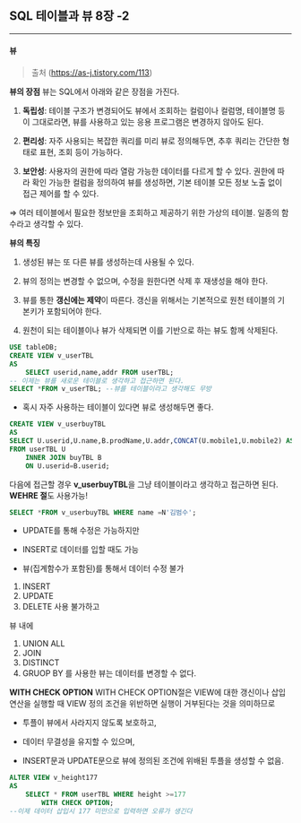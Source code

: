 ## SQL 테이블과 뷰 8장 -2
___

#### 뷰
> 출처 (https://as-j.tistory.com/113)

**뷰의 장점**
뷰는 SQL에서 아래와 같은 장점을 가진다.

1) **독립성**: 테이블 구조가 변경되어도 뷰에서 조회하는 컬럼이나 컬럼명, 테이블명 등이 그대로라면, 뷰를 사용하고 있는 응용 프로그램은 변경하지 않아도 된다.

2) **편리성**: 자주 사용되는 복잡한 쿼리를 미리 뷰로 정의해두면, 추후 쿼리는 간단한 형태로 표현, 조회 등이 가능하다.

3) **보안성**: 사용자의 권한에 따라 열람 가능한 데이터를 다르게 할 수 있다. 권한에 따라 확인 가능한 컬럼을 정의하여 뷰를 생성하면, 기본 테이블 모든 정보 노출 없이 접근 제어를 할 수 있다.

⇒ 여러 테이블에서 필요한 정보만을 조회하고 제공하기 위한 가상의 테이블. 일종의 함수라고 생각할 수 있다.

 

**뷰의 특징**
1) 생성된 뷰는 또 다른 뷰를 생성하는데 사용될 수 있다.

2) 뷰의 정의는 변경할 수 없으며, 수정을 원한다면 삭제 후 재생성을 해야 한다.

3) 뷰를 통한 **갱신에는 제약**이 따른다. 갱신을 위해서는 기본적으로 원천 테이블의 기본키가 포함되어야 한다.

4) 원천이 되는 테이블이나 뷰가 삭제되면 이를 기반으로 하는 뷰도 함께 삭제된다.

```sql
USE tableDB;
CREATE VIEW v_userTBL
AS
    SELECT userid,name,addr FROM userTBL;
-- 이제는 뷰를 새로운 테이블로 생각하고 접근하면 된다.
SELECT *FROM v_userTBL; --뷰를 테이블이라고 생각해도 무방
```
- 혹시 자주 사용하는 테이블이 있다면 뷰로 생성해두면 좋다.

```sql
CREATE VIEW v_userbuyTBL
AS
SELECT U.userid,U.name,B.prodName,U.addr,CONCAT(U.mobile1,U.mobile2) AS '연락처'
FROM userTBL U
    INNER JOIN buyTBL B
    ON U.userid=B.userid;
```

다음에 접근할 경우 **v_userbuyTBL**을 그냥 테이블이라고 생각하고 접근하면 된다.
**WEHRE 절**도 사용가능!

```sql
SELECT *FROM v_userbuyTBL WHERE name =N'김범수';
```

- UPDATE를 통해 수정은 가능하지만
- INSERT로 데이터를 입할 때도 가능

- 뷰(집계함수가 포함된)를 통해서 데이터 수정 불가
1. INSERT
2. UPDATE
3. DELETE
사용 불가하고 

뷰 내에
1. UNION ALL
2. JOIN
3. DISTINCT
4. GRUOP BY
를 사용한 뷰는 데이터를 변경할 수 없다.


**WITH CHECK OPTION**
WITH CHECK OPTION절은 VIEW에 대한 갱신이나 삽입 연산을 실행할 때 VIEW 정의 조건을 위반하면 실행이 거부된다는 것을 의미하므로

- 투플이 뷰에서 사라지지 않도록 보호하고,

- 데이터 무결성을 유지할 수 있으며,

- INSERT문과 UPDATE문으로 뷰에 정의된 조건에 위배된 투플을 생성할 수 없음.

```sql
ALTER VIEW v_height177
AS
    SELECT * FROM userTBL WHERE height >=177
        WITH CHECK OPTION;
--이제 데이터 삽입시 177 미만으로 입력하면 오류가 생긴다
```